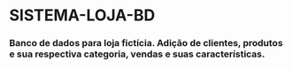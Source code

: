 # SISTEMA-LOJA-BD

### Banco de dados para loja fictícia. Adição de clientes, produtos e sua respectiva categoria, vendas e suas características.
